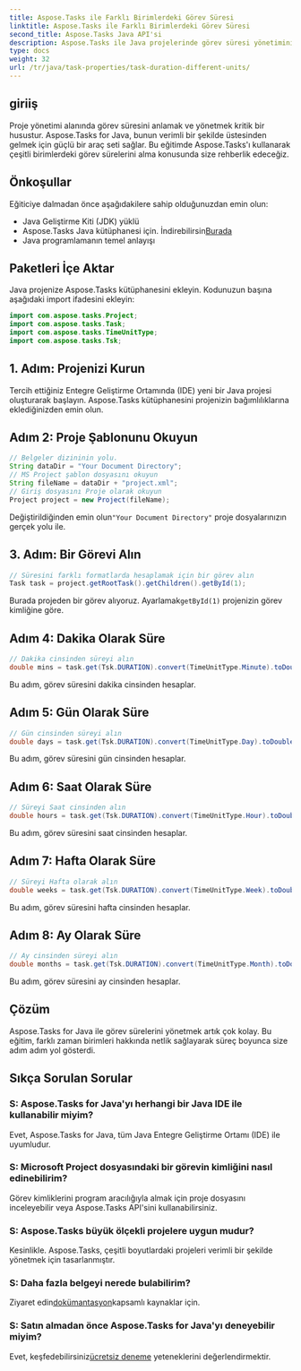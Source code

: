 ```yaml
---
title: Aspose.Tasks ile Farklı Birimlerdeki Görev Süresi
linktitle: Aspose.Tasks ile Farklı Birimlerdeki Görev Süresi
second_title: Aspose.Tasks Java API'si
description: Aspose.Tasks ile Java projelerinde görev süresi yönetimini keşfedin. Süreleri dakika, gün, saat, hafta ve ay cinsinden doğru bir şekilde hesaplayın ve dönüştürün.
type: docs
weight: 32
url: /tr/java/task-properties/task-duration-different-units/
---
```

## giriiş
Proje yönetimi alanında görev süresini anlamak ve yönetmek kritik bir husustur. Aspose.Tasks for Java, bunun verimli bir şekilde üstesinden gelmek için güçlü bir araç seti sağlar. Bu eğitimde Aspose.Tasks'ı kullanarak çeşitli birimlerdeki görev sürelerini alma konusunda size rehberlik edeceğiz.
## Önkoşullar
Eğiticiye dalmadan önce aşağıdakilere sahip olduğunuzdan emin olun:
- Java Geliştirme Kiti (JDK) yüklü
-  Aspose.Tasks Java kütüphanesi için. İndirebilirsin[Burada](https://releases.aspose.com/tasks/java/)
- Java programlamanın temel anlayışı
## Paketleri İçe Aktar
Java projenize Aspose.Tasks kütüphanesini ekleyin. Kodunuzun başına aşağıdaki import ifadesini ekleyin:
```java
import com.aspose.tasks.Project;
import com.aspose.tasks.Task;
import com.aspose.tasks.TimeUnitType;
import com.aspose.tasks.Tsk;
```
## 1. Adım: Projenizi Kurun
Tercih ettiğiniz Entegre Geliştirme Ortamında (IDE) yeni bir Java projesi oluşturarak başlayın. Aspose.Tasks kütüphanesini projenizin bağımlılıklarına eklediğinizden emin olun.
## Adım 2: Proje Şablonunu Okuyun
```java
// Belgeler dizininin yolu.
String dataDir = "Your Document Directory";
// MS Project şablon dosyasını okuyun
String fileName = dataDir + "project.xml";
// Giriş dosyasını Proje olarak okuyun
Project project = new Project(fileName);
```
 Değiştirildiğinden emin olun`"Your Document Directory"` proje dosyalarınızın gerçek yolu ile.
## 3. Adım: Bir Görevi Alın
```java
// Süresini farklı formatlarda hesaplamak için bir görev alın
Task task = project.getRootTask().getChildren().getById(1);
```
 Burada projeden bir görev alıyoruz. Ayarlamak`getById(1)` projenizin görev kimliğine göre.
## Adım 4: Dakika Olarak Süre
```java
// Dakika cinsinden süreyi alın
double mins = task.get(Tsk.DURATION).convert(TimeUnitType.Minute).toDouble();
```
Bu adım, görev süresini dakika cinsinden hesaplar.
## Adım 5: Gün Olarak Süre
```java
// Gün cinsinden süreyi alın
double days = task.get(Tsk.DURATION).convert(TimeUnitType.Day).toDouble();
```
Bu adım, görev süresini gün cinsinden hesaplar.
## Adım 6: Saat Olarak Süre
```java
// Süreyi Saat cinsinden alın
double hours = task.get(Tsk.DURATION).convert(TimeUnitType.Hour).toDouble();
```
Bu adım, görev süresini saat cinsinden hesaplar.
## Adım 7: Hafta Olarak Süre
```java
// Süreyi Hafta olarak alın
double weeks = task.get(Tsk.DURATION).convert(TimeUnitType.Week).toDouble();
```
Bu adım, görev süresini hafta cinsinden hesaplar.
## Adım 8: Ay Olarak Süre
```java
// Ay cinsinden süreyi alın
double months = task.get(Tsk.DURATION).convert(TimeUnitType.Month).toDouble();
```
Bu adım, görev süresini ay cinsinden hesaplar.
## Çözüm
Aspose.Tasks for Java ile görev sürelerini yönetmek artık çok kolay. Bu eğitim, farklı zaman birimleri hakkında netlik sağlayarak süreç boyunca size adım adım yol gösterdi.
## Sıkça Sorulan Sorular
### S: Aspose.Tasks for Java'yı herhangi bir Java IDE ile kullanabilir miyim?
Evet, Aspose.Tasks for Java, tüm Java Entegre Geliştirme Ortamı (IDE) ile uyumludur.
### S: Microsoft Project dosyasındaki bir görevin kimliğini nasıl edinebilirim?
Görev kimliklerini program aracılığıyla almak için proje dosyasını inceleyebilir veya Aspose.Tasks API'sini kullanabilirsiniz.
### S: Aspose.Tasks büyük ölçekli projelere uygun mudur?
Kesinlikle. Aspose.Tasks, çeşitli boyutlardaki projeleri verimli bir şekilde yönetmek için tasarlanmıştır.
### S: Daha fazla belgeyi nerede bulabilirim?
 Ziyaret edin[dokümantasyon](https://reference.aspose.com/tasks/java/)kapsamlı kaynaklar için.
### S: Satın almadan önce Aspose.Tasks for Java'yı deneyebilir miyim?
 Evet, keşfedebilirsiniz[ücretsiz deneme](https://releases.aspose.com/) yeteneklerini değerlendirmektir.